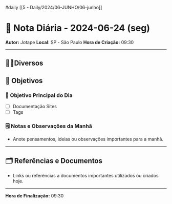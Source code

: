 #daily
[[5 - Daily/2024/06-JUNHO/06-junho]]
# 📅 Nota Diária - 2024-06-24 (seg)

**Autor:** Jotape
**Local**: SP - São Paulo
**Hora de Criação:** 09:30

---
## 🤝🏻Diversos

## 🌄 Objetivos
### 🎯 Objetivo Principal do Dia
- [ ] Documentação Sites 
- [ ] Tags  

### 🗒️ Notas e Observações da Manhã
- Anote pensamentos, ideias ou observações importantes para a manhã.
---
## 🗂️ Referências e Documentos
- Links ou referências a documentos importantes utilizados ou criados hoje.

---

**Hora de Finalização:** 09:30
